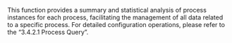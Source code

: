 This function provides a summary and statistical analysis of process instances for each process, facilitating the management of all data related to a specific process. For detailed configuration operations, please refer to the “3.4.2.1 Process Query”.
